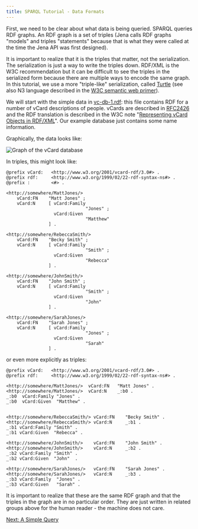 ```yaml
---
title: SPARQL Tutorial - Data Formats
---
```


First, we need to be clear about what data is being queried. SPARQL
queries RDF graphs. An RDF graph is a set of triples (Jena calls
RDF graphs "models" and triples "statements" because that is what
they were called at the time the Jena API was first designed).

It is important to realize that it is the triples that matter, not
the serialization. The serialization is just a way to write the
triples down. RDF/XML is the W3C recommendation but it can be
difficult to see the triples in the serialized form because there are
multiple ways to encode the same graph.  In this tutorial, we use a
more "triple-like" serialization, called
[Turtle](http://www.ilrt.bris.ac.uk/discovery/2004/01/turtle/) (see
also N3 language described in the
[W3C semantic web primer](https://www.w3.org/2000/10/swap/Primer)).

We will start with the simple data in [vc-db-1.rdf](sparql_data/vc-db-1.rdf):
this file contains RDF for a number of vCard descriptions of
people.  vCards are described in
[RFC2426](https://www.ietf.org/rfc/rfc2426.txt) and the RDF
translation is described in the W3C note
"[Representing vCard Objects in RDF/XML](https://www.w3.org/TR/vcard-rdf.html)".
Our example database just contains some name information.

Graphically, the data looks like:

![Graph of the vCard database](/images/vc-db.png "Graph of the vCard database")

In triples, this might look like:

```turtle
@prefix vCard:   <http://www.w3.org/2001/vcard-rdf/3.0#> .
@prefix rdf:     <http://www.w3.org/1999/02/22-rdf-syntax-ns#> .
@prefix :        <#> .

<http://somewhere/MattJones/>
    vCard:FN    "Matt Jones" ;
    vCard:N     [ vCard:Family
                              "Jones" ;
                  vCard:Given
                              "Matthew"
                ] .

<http://somewhere/RebeccaSmith/>
    vCard:FN    "Becky Smith" ;
    vCard:N     [ vCard:Family
                              "Smith" ;
                  vCard:Given
                              "Rebecca"
                ] .

<http://somewhere/JohnSmith/>
    vCard:FN    "John Smith" ;
    vCard:N     [ vCard:Family
                              "Smith" ;
                  vCard:Given
                              "John"
                ] .

<http://somewhere/SarahJones/>
    vCard:FN    "Sarah Jones" ;
    vCard:N     [ vCard:Family
                              "Jones" ;
                  vCard:Given
                              "Sarah"
                ] .
```

or even more explicitly as triples:

```turtle
@prefix vCard:   <http://www.w3.org/2001/vcard-rdf/3.0#> .
@prefix rdf:     <http://www.w3.org/1999/02/22-rdf-syntax-ns#> .

<http://somewhere/MattJones/>  vCard:FN   "Matt Jones" .
<http://somewhere/MattJones/>  vCard:N    _:b0 .
_:b0  vCard:Family "Jones" .
_:b0  vCard:Given  "Matthew" .


<http://somewhere/RebeccaSmith/> vCard:FN    "Becky Smith" .
<http://somewhere/RebeccaSmith/> vCard:N     _:b1 .
_:b1 vCard:Family "Smith" .
_:b1 vCard:Given  "Rebecca" .

<http://somewhere/JohnSmith/>    vCard:FN    "John Smith" .
<http://somewhere/JohnSmith/>    vCard:N     _:b2 .
_:b2 vCard:Family "Smith" .
_:b2 vCard:Given  "John"  .

<http://somewhere/SarahJones/>   vCard:FN    "Sarah Jones" .
<http://somewhere/SarahJones/>   vCard:N     _:b3 .
_:b3 vCard:Family  "Jones" .
_:b3 vCard:Given   "Sarah" .
```

It is important to realize that these are the same RDF graph and
that the triples in the graph are in no particular order.  They are
just written in related groups above for the human reader - the
machine does not care.

[Next: A Simple Query](sparql_query1.html)
